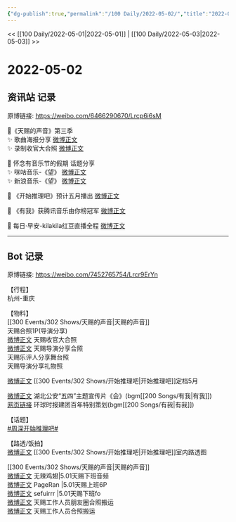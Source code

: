 ```yaml
---
{"dg-publish":true,"permalink":"/100 Daily/2022-05-02/","title":"2022-05-02","created":"2022-12-04T16:21:43.000+08:00","updated":"2023-01-09T17:24:40.678+08:00"}
---
```



<< [[100 Daily/2022-05-01\|2022-05-01]] | [[100 Daily/2022-05-03\|2022-05-03]] >>

# 2022-05-02

## 资讯站 记录

原博链接: https://weibo.com/6466290670/Lrcp6i6sM

🌟《天赐的声音》第三季  
✨ 歌曲海报分享 [微博正文](https://m.weibo.cn/6466290670/4764640464339339)  
✨ 录制收官大合照 [微博正文](https://m.weibo.cn/6466290670/4764640917327825)

🌟 怀念有音乐节的假期 话题分享  
✨ 咪咕音乐-《望》 [微博正文](https://m.weibo.cn/6466290670/4764661642171883)  
✨ 新浪音乐-《望》 [微博正文](https://m.weibo.cn/6466290670/4764692481838720)

🌟 《开始推理吧》预计五月播出 [微博正文](https://m.weibo.cn/6466290670/4764654172111833)

🌟 《有我》获腾讯音乐由你榜冠军 [微博正文](https://m.weibo.cn/6466290670/4764660623216659)

🌟 每日·早安-kilakila红豆直播全程 [微博正文](https://m.weibo.cn/6466290670/4764596227017586)

---
## Bot 记录

原博链接: https://weibo.com/7452765754/Lrcr9ErYn

【行程】  
杭州-重庆

【物料】  
[[300 Events/302 Shows/天赐的声音\|天赐的声音]]  
[](https://m.weibo.cn/1846843604/4764471375691849) 天赐合照1P(导演分享)  
[微博正文](https://m.weibo.cn/6091135222/4764606524295330) [](https://m.weibo.cn/1846843604/4764634928385341) 天赐收官大合照  
[微博正文](https://m.weibo.cn/1864316394/4764672790102760) 天赐导演分享合照  
[](https://m.weibo.cn/1711437447/4764758660091176) 天赐乐评人分享舞台照  
[](https://m.weibo.cn/1846843604/4764730108938404) 天赐导演分享礼物照

[微博正文](https://m.weibo.cn/2162247381/4764642725333255) [[300 Events/302 Shows/开始推理吧\|开始推理吧]]定档5月

[微博正文](https://m.weibo.cn/2803301701/4764763831405006) 湖北公安“五四”主题宣传片《会》(bgm[[200 Songs/有我\|有我]])  
[网页链接](https://weibo.cn/sinaurl?u=https%3A%2F%2Fwww.globaltimes.cn%2Fcyl_h5%2F) 环球时报建团百年特别策划(bgm[[200 Songs/有我\|有我]])

【话题】  
[#周深开始推理吧#](https://s.weibo.com/weibo?q=%23%E5%91%A8%E6%B7%B1%E5%BC%80%E5%A7%8B%E6%8E%A8%E7%90%86%E5%90%A7%23)

【路透/饭拍】  
[微博正文](https://m.weibo.cn/5999653111/4764467013355937) [[300 Events/302 Shows/开始推理吧\|开始推理吧]]室内路透图

[[300 Events/302 Shows/天赐的声音\|天赐的声音]]  
[微博正文](https://m.weibo.cn/7495641082/4764514023113013) 无辣鸡翅|5.01天赐下班音频  
[微博正文](https://m.weibo.cn/7633014126/4764615915081172) PageRan |5.01天赐上班6P  
[微博正文](https://m.weibo.cn/7316571481/4764671897242868) sefuirrr |5.01天赐下班fo  
[微博正文](https://m.weibo.cn/5878860670/4764646575442789) 天赐工作人员朋友圈合照搬运  
[微博正文](https://m.weibo.cn/6433509682/4764642247182202) 天赐工作人员合照搬运

